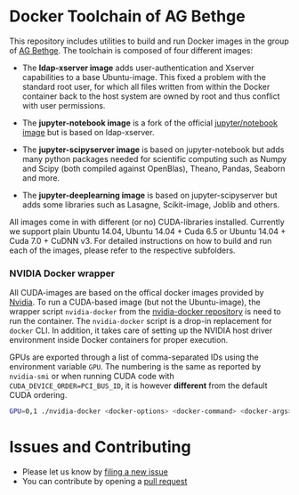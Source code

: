 # Docker Toolchain of AG Bethge

This repository includes utilities to build and run Docker images in the group of [AG Bethge](http://bethgelab.org/). The toolchain is composed of four different images:

* The __ldap-xserver image__ adds user-authentication and Xserver capabilities to a base Ubuntu-image. This fixed a problem with the standard root user, for which all files written from within the Docker container back to the host system are owned by root and thus conflict with user permissions.

* The __jupyter-notebook image__ is a fork of the official [jupyter/notebook image](https://hub.docker.com/r/jupyter/notebook/) but is based on ldap-xserver.

* The __jupyter-scipyserver image__ is based on jupyter-notebook but adds many python packages needed for scientific computing such as Numpy and Scipy (both compiled against OpenBlas), Theano, Pandas, Seaborn and more.

* The __jupyter-deeplearning image__ is based on jupyter-scipyserver but adds some libraries such as Lasagne, Scikit-image, Joblib and others. 

All images come in with different (or no) CUDA-libraries installed. Currently we support plain Ubuntu 14.04, Ubuntu 14.04 + Cuda 6.5 or Ubuntu 14.04 + Cuda 7.0 + CuDNN v3. For detailed instructions on how to build and run each of the images, please refer to the respective subfolders.

### NVIDIA Docker wrapper

All CUDA-images are based on the offical docker images provided by [Nvidia](https://github.com/NVIDIA/nvidia-docker). To run a CUDA-based image (but not the Ubuntu-image), the wrapper script ```nvidia-docker``` from the [nvidia-docker repository](https://github.com/NVIDIA/nvidia-docker) is need to run the container. The ```nvidia-docker``` script is a drop-in replacement for ```docker``` CLI. In addition, it takes care of setting up the NVIDIA host driver environment inside Docker containers for proper execution.

GPUs are exported through a list of comma-separated IDs using the environment variable ```GPU```.
The numbering is the same as reported by ```nvidia-smi``` or when running CUDA code with ```CUDA_DEVICE_ORDER=PCI_BUS_ID```, it is however **different** from the default CUDA ordering.

```sh
GPU=0,1 ./nvidia-docker <docker-options> <docker-command> <docker-args>
```

# Issues and Contributing
* Please let us know by [filing a new issue](https://github.com/wielandbrendel/agmb-docker/issues/new)
* You can contribute by opening a [pull request](https://help.github.com/articles/using-pull-requests/)  
